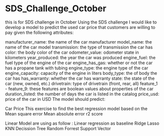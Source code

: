 # SDS_Challenge_October
this is for SDS challenge in October 
Using the SDS challenge I would like to develop a model to predict the used car price that customers are willing to pay given the following attributes:

manufacturer_name: the name of the car manufacturer
model_name: the name of the car model
transmission: the type of transmission the car has
color: the body color of the car
odometer_value: odometer state in kilometers
year_produced: the year the car was produced
engine_fuel: the fuel type of the engine of the car
engine_has_gas: whether or not the car has a propane tank with tubing
engine_type: the engine type of the car
engine_capacity: capacity of the engine in liters
body_type: the of body the car has
has_warranty: whether the car has warranty
state: the state of the car (new, owned, etc.)
drivetrain: type of drivetrain (front, rear, all)
feature_1 - feature_9: these features are boolean values about properties of the car
duration_listed: the number of days the car is listed in the catalog
price_usd: price of the car in USD
The model should predict:

Car Price
This exercise to find the best regression model based on the
Mean square error
Mean absolute error
r2 score

Linear Model are using as follow :
Linear regression as baseline
Ridge
Lasso
KNN
Decission Tree
Random Forrest
Support Vector
